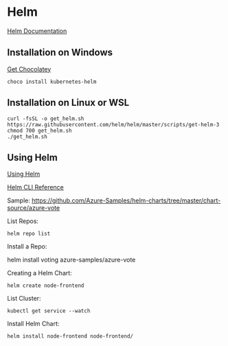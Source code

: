 # Helm

[Helm Documentation](https://helm.sh/)

## Installation on Windows

[Get Chocolatey](https://chocolatey.org/install)

`choco install kubernetes-helm`

## Installation on Linux or WSL

```
curl -fsSL -o get_helm.sh https://raw.githubusercontent.com/helm/helm/master/scripts/get-helm-3
chmod 700 get_helm.sh
./get_helm.sh
```

## Using Helm

[Using Helm](https://helm.sh/docs/intro/using_helm/)

[Helm CLI Reference](https://helm.sh/docs/helm/)

Sample: https://github.com/Azure-Samples/helm-charts/tree/master/chart-source/azure-vote

List Repos:

```
helm repo list
```

Install a Repo:

helm install voting azure-samples/azure-vote

Creating a Helm Chart:

```
helm create node-frontend
```

List Cluster:

```
kubectl get service --watch
```

Install Helm Chart:

```
helm install node-frontend node-frontend/
```
